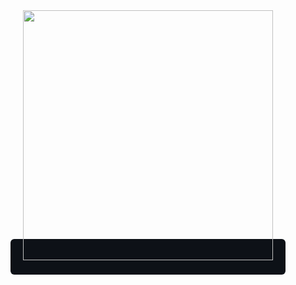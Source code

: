 <span style="background: #0d1117;padding: 20px;border-radius: 6px;">
    <img style="background-color: transparent!important;" src="https://blazite.com/img/blaziteOSS.png" width="400" />
</span>